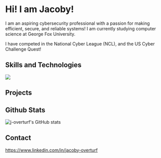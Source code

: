 # Hi! I am Jacoby!

I am an aspiring cybersecurity professional with a passion for making efficient, secure, and reliable systems! I am currently studying computer science at George Fox University.

I have competed in the National Cyber League (NCL), and the US Cyber Challenge Quest!

## Skills and Technologies
[![](https://skillicons.dev/icons?i=windows,ubuntu,linux,kali,py,powershell,lua,sqlite,pycharm,java,html,docker,clion,cpp,bash&perline=5)](https://skillicons.dev)

## Projects

## Github Stats
![j-overturf's GitHub stats](https://github-readme-stats.vercel.app/api?username=j-overturf&show_icons=true&theme=radical)

## Contact
https://www.linkedin.com/in/jacoby-overturf
